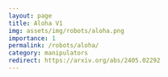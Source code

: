 ```yaml
---
layout: page
title: Aloha V1
img: assets/img/robots/aloha.png
importance: 1
permalink: /robots/aloha/
category: manipulators
redirect: https://arxiv.org/abs/2405.02292
---
```

